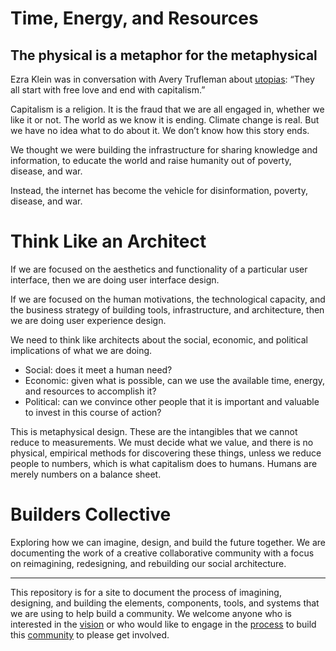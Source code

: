 # Time, Energy, and Resources

## The physical is a metaphor for the metaphysical

Ezra Klein was in conversation with Avery Trufleman about [utopias](https://www.stitcher.com/podcast/vox/the-ezra-klein-show/e/62084054): “They all start with free love and end with capitalism.”

Capitalism is a religion. It is the fraud that we are all engaged in, whether we like it or not. The world as we know it is ending. Climate change is real. But we have no idea what to do about it. We don’t know how this story ends.

We thought we were building the infrastructure for sharing knowledge and information, to educate the world and raise humanity out of poverty, disease, and war.

Instead, the internet has become the vehicle for disinformation, poverty, disease, and war.

# Think Like an Architect

If we are focused on the aesthetics and functionality of a particular user interface, then we are doing user interface design.

If we are focused on the human motivations, the technological capacity, and the business strategy of building tools, infrastructure, and architecture, then we are doing user experience design.

We need to think like architects about the social, economic, and political implications of what we are doing.

- Social: does it meet a human need?
- Economic: given what is possible, can we use the available time, energy, and resources to accomplish it?
- Political: can we convince other people that it is important and valuable to invest in this course of action?

This is metaphysical design. These are the intangibles that we cannot reduce to measurements. We must decide what we value, and there is no physical, empirical methods for discovering these things, unless we reduce people to numbers, which is what capitalism does to humans. Humans are merely numbers on a balance sheet.


# Builders Collective

Exploring how we can imagine, design, and build the future together. We are documenting the work of a creative collaborative community with a focus on reimagining, redesigning, and rebuilding our social architecture.

---

This repository is for a site to document the process of imagining, designing, and building the elements, components, tools, and systems that we are using to help build a community. We welcome anyone who is interested in the [vision](http://docs.bldrs.co/vision/) or who would like to engage in the [process](http://docs.bldrs.co/process/) to build this [community](http://docs.bldrs.co/community) to please get involved.
